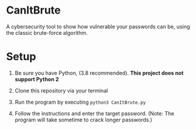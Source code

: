 # CanItBrute
A cybersecurity tool to show how vulnerable your passwords can be, using the classic brute-force algorithm.

# Setup

1. Be sure you have Python, (3.8 recommended).
   **This project does not support Python 2**
   
2. Clone this repository via your terminal

3. Run the program by executing `python3 CanItBrute.py`
   
4. Follow the instructions and enter the target password.
   (Note: The program will take sometime to crack longer passwords.)
